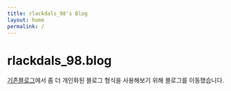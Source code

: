 ```yaml
---
title: rlackdals_98's Blog
layout: home
permalink: /
---
```


# rlackdals_98.blog

[기존블로그](https://velog.io/@rlackdals_98/posts)에서 좀 더 개인화된 블로그 형식을 사용해보기 위해 블로그를 이동했습니다.
